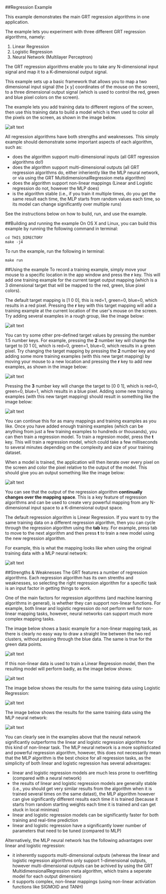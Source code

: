 ##Regression Example

This example demonstrates the main GRT regression algorithms in one application.  

The example lets you experiment with three different GRT regression algorithms, namely:

1. Linear Regression
2. Logistic Regression
3. Neural Network (Multilayer Perceptron)

The GRT regression algorithms enable you to take any N-dimensional input signal and map it to a K-dimensional output signal.

This example sets up a basic framework that allows you to map a two dimensional input signal (the [x y] coordinates of the mouse on the screen), to a three dimensional output signal (which is used to control the red, green and blue pixel colors on the screen).

The example lets you add training data to different regions of the screen, then use this training data to build a model which is then used to color all the pixels on the screen, as shown in the image below.

![alt text](images/regression_step_10.png "Regression Example")

All regression algorithms have both strengths and weaknesses.  This simply example should demonstrate some important aspects of each algorithm, such as:

* does the algorithm support multi-dimensional inputs (all GRT regression algorithms do!)
* does the algorithm support multi-dimensional outputs (all GRT regression algorithms do, either inheriently like the MLP neural network, or via using the GRT MultidimensionalRegression meta algorithm)
* does the algorithm support non-linear mappings (Linear and Logistic regression do not, however the MLP does)
* is the algorithm stable (i.e., if you train it multiple times, do you get the same result each time, the MLP starts from random values each time, so its model can change significantly over multiple runs)

See the instructions below on how to build, run, and use the example.

##Building and running the example
On OS X and Linux, you can build this example by running the following command in terminal:

````
cd THIS_DIRECTORY
make -j4
````

To run the example, run the following in terminal:

````
make run
````

##Using the example
To record a training example, simply move your mouse to a specific location in the app window and press the **r** key.  This will add one training example for the current target output mapping (which is a 3 dimensional target that will be mapped to the red, green, blue pixel colors).

The default target mapping is [1 0 0], this is red=1, green=0, blue=0, which results in a red pixel.  Pressing the **r** key with this target mapping will add a training example at the current location of the user's mouse on the screen.  Try adding several examples in a rough group, like the image below:

![alt text](images/regression_step_2.png "Add some training examples")

You can try some other pre-defined target values by pressing the number 1:5 number keys.  For example, pressing the **2** number key will change the target to [0 1 0], which is red=0, green=1, blue=0, which results in a green pixel.  Try changing the target mapping by pressing the **2** number key and adding some more training examples (with this new target mapping) by moving your mouse to a new location and pressing the **r** key to add new examples, as shown in the image below:

![alt text](images/regression_step_3.png "Add some training examples")

Pressing the **3** number key will change the target to [0 0 1], which is red=0, green=0, blue=1, which results in a blue pixel.  Adding some new training examples (with this new target mapping) should result in something like the image below:

![alt text](images/regression_step_4.png "Add some training examples")

You can continue this for as many mappings and training examples as you like.  Once you have added enough training examples (which can be anything from just a few training examples to hundreds or thousands), you can then train a regression model.  To train a regresion model, press the **t** key.  This will train a regression model, which could take a few milliseconds to several minutes depending on the complexity and size of your training dataset.

When a model is trained, the application will then iterate over every pixel on the screen and color the pixel relative to the output of the model.  This should give you an output something like the image below:

![alt text](images/regression_step_5.png "linear regression results")

You can see that the output of the regression algorithm **continually changes over the mapping space**.  This is a key feature of regression algorithms and can be used to create very powerful mapping from any N-dimensional input space to a K-dimensional output space.

The default regression algorithm is Linear Regression.  If you want to try the same training data on a different regression algorithm, then you can cycle through the regression algorithm using the **tab** key.  For example, press tab to move to the next algorithm and then press **t** to train a new model using the new regression algorithm. 

For example, this is what the mapping looks like when using the original training data with a MLP neural network:

![alt text](images/regression_step_6.png "neural network results")

##Strengths & Weaknesses
The GRT features a number of regression algorithms.  Each regression algorithm has its own strenths and weaknesses, so selecting the right regression algorithm for a specific task is an input factor in getting things to work.

One of the main factors for regression algorithms (and machine learning algorithms in general), is whether they can support non-linear functions.  For example, both linear and logistic regression do not perform well for non-linear mapping tasks, however, neural networks can support much more complex mapping tasks.

The image below shows a basic example for a non-linear mapping task, as there is clearly no easy way to draw a straight line between the two red clusters, without passing through the blue data. The same is true for the green data points.  

![alt text](images/regression_step_7.png "non-linear training data")

If this non-linear data is used to train a Linear Regression model, then the resulting model will perform badly, as the image below shows:

![alt text](images/regression_step_8.png "linear regression results")

The image below shows the results for the same training data using Logistic Regression:

![alt text](images/regression_step_9.png "logistic regression results")

The image below shows the results for the same training data using the MLP neural network:

![alt text](images/regression_step_10.png "neural network results")

You can clearly see in the examples above that the neural network significantly outperforms the linear and logistic regression algorithms for this kind of non-linear task.  The MLP neural network is a more sophisticated and powerful regression algorithm, however, this does not necessarily mean that the MLP algorithm is the best choice for all regression tasks, as the simplicity of both linear and logistic regression has several advantages:

* linear and logistic regression models are much less prone to overfitting (compared with a neural network)
* the results of linear and logistic regression models are generally stable (i.e., you should get very similar results from the algorithm when it is trained several times on the same datast), the MLP algorithm however can give significantly different results each time it is trained (because it starts from random starting weights each time it is trained and can get stuck in local minimas)
* linear and logistic regression models can be significantly faster for both training and real-time prediction
* linear and logistic regression have a significantly lower number of parameters that need to be tuned (compared to MLP)

Alternatively, the MLP neural network has the following advantages over linear and logistic regression:

* it inherently supports multi-dimensional outputs (whereas the linear and logistic regression algorithms only support 1-dimensional outputs, however multi-dimensional outputs can be achived by using the GRT MultidimensionalRegression meta algorithm, which trains a seperate model for each output dimension)
* it supports complex, non-linear mappings (using non-linear activiation functions like SIGMOID and TANH)



